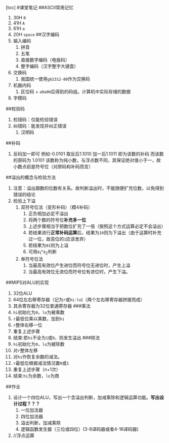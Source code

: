 [toc]
#课堂笔记
##ASCII常用记忆
1. 30H `0`
2. 41H `A`
3. 61H `a`
4. 20H `space`
##汉字编码
1. 输入编码
    1. 拼音
    2. 五笔
    3. 直接数字编码（电报码）
    4. 整字编码（汉字整字大键盘）
2. 交换码
    1. 我国统一使用`gb2312-80`作为交换码
3. 机器内码
    1. 区位码 + `a0a0H`后得到的码组。计算机中实际存储的数据
4. 字模码

##校验码
1. 检错码：仅能检验错误
2. 纠错码：能发现并纠正错误
    1. 汉明码

##补码
1. 反码加一即可
例如-0.0101
取反后1.1010
加一后1.1011
即为该数的补码
而该数的原码为
1.0101
该数称为纯小数，与浮点数不同，其保证绝对值小于一，故小数点前是符号位（对原码和补码而言）

##溢出的概念与检验方法
1. 注意：溢出跟数的位数有关系。故判断溢出时，不能随便扩充位数，以免得到错误的结论
3. 检验上下溢
    1. 双符号位法（变形补码）（模4补码）
        1. 正负相加必定不溢出
        2. 将两个数的符号位**补充多一位**
        3. 上述步骤相当于把数位扩充了一倍（按照这个方式运算必定不会溢出）
        3. 若结果进行**正常补码运算**后，结果为`10`则为下溢出（由于运算时补充过一位，故高位的`1`应该舍弃）
        4. 若结果为`01`则为上溢
        5. 可用$s_1$^$s_2$判断
    2. 单符号位法
        1. 当最高有效位产生进位而符号位无进位时，产生上溢
        2. 当最高有效位无进位而符号位有进位时，产生下溢。

##MIPS对ALU的实现
1. 32位ALU
2. 64位左右移寄存器（记为`r`或`hi:lo`)（两个左右移寄存器拼接而成）
3. 其余寄存器为32位普通寄存器
###乘法
1. `hi`初始化为`0`，`lo`为被乘数
2. `r`最低位乘以乘数，加到`hi`
3. `r`整体右移一位
4. 重复上述步骤
5. 结束:若`hi`不全为`1`或`0`，则发生溢出
###除法
1. `hi`初始化为`0`，`lo`为被除数
1. 对`r`整体左移
2. 对`hi`作恢复余数的减法。
3. `r`最低位根据减法情况置`0`或`1`
4. 重复上述步骤（n+1次）
5. 结束:`hi`为余数，`lo`为商

##作业
1. 设计一个四位ALU，写出一个含溢出判断，加减乘除和逻辑运算功能。**写出设计过程？？？**
    1. 一位加法器
    2. 四位加法器
    3. 溢出判断，加减乘除
    4. 逻辑函数发生器（三位或四位）(3-8译码器或者4-16译码器)
2. //浮点运算
